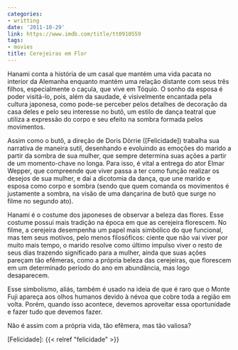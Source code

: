```yaml
---
categories:
- writting
date: '2011-10-29'
link: https://www.imdb.com/title/tt0910559
tags:
- movies
title: Cerejeiras em Flor
---
```


Hanami conta a história de um casal que mantém uma vida pacata no interior da Alemanha enquanto mantém uma relação distante com seus três filhos, especialmente o caçula, que vive em Tóquio. O sonho da esposa é poder visitá-lo, pois, além da saudade, é visivelmente encantada pela cultura japonesa, como pode-se perceber pelos detalhes de decoração da casa deles e pelo seu interesse no butô, um estilo de dança teatral que utiliza a expressão do corpo e seu efeito na sombra formada pelos movimentos.

Assim como o butô, a direção de Doris Dörrie ([Felicidade]) trabalha sua narrativa de maneira sutil, desenhando e evoluindo as emoções do marido a partir da sombra de sua mulher, que sempre determina suas ações a partir de um momento-chave no longa. Para isso, é vital a entrega do ator Elmar Wepper, que compreende que viver passa a ter como função realizar os desejos de sua mulher, e daí a dicotomia da dança, que une marido e esposa como corpo e sombra (sendo que quem comanda os movimentos é justamente a sombra, na visão de uma dançarina de butô que surge no filme no segundo ato).

Hanami é o costume dos japoneses de observar a beleza das flores. Esse costume possui mais tradição na época em que as cerejeira florescem. No filme, a cerejeira desempenha um papel mais simbólico do que funcional, mas tem seus motivos, pelo menos filosóficos: ciente que não vai viver por muito mais tempo, o marido resolve como último impulso viver o resto de seus dias trazendo significado para a mulher, ainda que suas ações pareçam tão efêmeras, como a própria beleza das cerejeiras, que florescem em um determinado período do ano em abundância, mas logo desaparecem.

Esse simbolismo, aliás, também é usado na ideia de que é raro que o Monte Fuji apareça aos olhos humanos devido à névoa que cobre toda a região em volta. Porém, quando isso acontece, devemos aproveitar essa oportunidade e fazer tudo que devemos fazer.

Não é assim com a própria vida, tão efêmera, mas tão valiosa?

[Felicidade]: {{< relref "felicidade" >}}